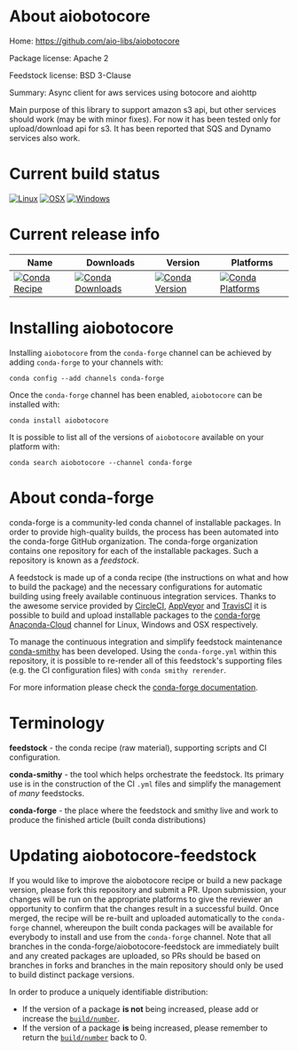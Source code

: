 About aiobotocore
=================

Home: https://github.com/aio-libs/aiobotocore

Package license: Apache 2

Feedstock license: BSD 3-Clause

Summary: Async client for aws services using botocore and aiohttp

Main purpose of this library to support amazon s3 api, but other services
should work (may be with minor fixes). For now it has been tested only for
upload/download api for s3. It has been reported that SQS and Dynamo
services also work.


Current build status
====================

[![Linux](https://img.shields.io/circleci/project/github/conda-forge/aiobotocore-feedstock/master.svg?label=Linux)](https://circleci.com/gh/conda-forge/aiobotocore-feedstock)
[![OSX](https://img.shields.io/travis/conda-forge/aiobotocore-feedstock/master.svg?label=macOS)](https://travis-ci.org/conda-forge/aiobotocore-feedstock)
[![Windows](https://img.shields.io/appveyor/ci/conda-forge/aiobotocore-feedstock/master.svg?label=Windows)](https://ci.appveyor.com/project/conda-forge/aiobotocore-feedstock/branch/master)

Current release info
====================

| Name | Downloads | Version | Platforms |
| --- | --- | --- | --- |
| [![Conda Recipe](https://img.shields.io/badge/recipe-aiobotocore-green.svg)](https://anaconda.org/conda-forge/aiobotocore) | [![Conda Downloads](https://img.shields.io/conda/dn/conda-forge/aiobotocore.svg)](https://anaconda.org/conda-forge/aiobotocore) | [![Conda Version](https://img.shields.io/conda/vn/conda-forge/aiobotocore.svg)](https://anaconda.org/conda-forge/aiobotocore) | [![Conda Platforms](https://img.shields.io/conda/pn/conda-forge/aiobotocore.svg)](https://anaconda.org/conda-forge/aiobotocore) |

Installing aiobotocore
======================

Installing `aiobotocore` from the `conda-forge` channel can be achieved by adding `conda-forge` to your channels with:

```
conda config --add channels conda-forge
```

Once the `conda-forge` channel has been enabled, `aiobotocore` can be installed with:

```
conda install aiobotocore
```

It is possible to list all of the versions of `aiobotocore` available on your platform with:

```
conda search aiobotocore --channel conda-forge
```


About conda-forge
=================

conda-forge is a community-led conda channel of installable packages.
In order to provide high-quality builds, the process has been automated into the
conda-forge GitHub organization. The conda-forge organization contains one repository
for each of the installable packages. Such a repository is known as a *feedstock*.

A feedstock is made up of a conda recipe (the instructions on what and how to build
the package) and the necessary configurations for automatic building using freely
available continuous integration services. Thanks to the awesome service provided by
[CircleCI](https://circleci.com/), [AppVeyor](http://www.appveyor.com/)
and [TravisCI](https://travis-ci.org/) it is possible to build and upload installable
packages to the [conda-forge](https://anaconda.org/conda-forge)
[Anaconda-Cloud](http://docs.anaconda.org/) channel for Linux, Windows and OSX respectively.

To manage the continuous integration and simplify feedstock maintenance
[conda-smithy](http://github.com/conda-forge/conda-smithy) has been developed.
Using the ``conda-forge.yml`` within this repository, it is possible to re-render all of
this feedstock's supporting files (e.g. the CI configuration files) with ``conda smithy rerender``.

For more information please check the [conda-forge documentation](https://conda-forge.org/docs/).

Terminology
===========

**feedstock** - the conda recipe (raw material), supporting scripts and CI configuration.

**conda-smithy** - the tool which helps orchestrate the feedstock.
                   Its primary use is in the construction of the CI ``.yml`` files
                   and simplify the management of *many* feedstocks.

**conda-forge** - the place where the feedstock and smithy live and work to
                  produce the finished article (built conda distributions)


Updating aiobotocore-feedstock
==============================

If you would like to improve the aiobotocore recipe or build a new
package version, please fork this repository and submit a PR. Upon submission,
your changes will be run on the appropriate platforms to give the reviewer an
opportunity to confirm that the changes result in a successful build. Once
merged, the recipe will be re-built and uploaded automatically to the
`conda-forge` channel, whereupon the built conda packages will be available for
everybody to install and use from the `conda-forge` channel.
Note that all branches in the conda-forge/aiobotocore-feedstock are
immediately built and any created packages are uploaded, so PRs should be based
on branches in forks and branches in the main repository should only be used to
build distinct package versions.

In order to produce a uniquely identifiable distribution:
 * If the version of a package **is not** being increased, please add or increase
   the [``build/number``](http://conda.pydata.org/docs/building/meta-yaml.html#build-number-and-string).
 * If the version of a package **is** being increased, please remember to return
   the [``build/number``](http://conda.pydata.org/docs/building/meta-yaml.html#build-number-and-string)
   back to 0.